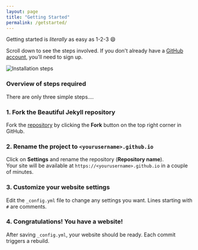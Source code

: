 ```yaml
---
layout: page
title: "Getting Started"
permalink: /getstarted/
---
```


Getting started is *literally* as easy as 1-2-3 :smile:

Scroll down to see the steps involved. If you don't already have a [GitHub account](https://github.com/join), you'll need to sign up.

![Installation steps](/assets/img/install-steps.gif)

### Overview of steps required
There are only three simple steps....

<div class="gs-section-01" markdown="1">

### 1. Fork the Beautiful Jekyll repository
Fork the [repository](https://github.com/daattali/beautiful-jekyll)
by clicking the **Fork** button on the top right corner in GitHub.

</div>

### 2. Rename the project to `<yourusername>.github.io`
Click on **Settings** and rename the repository (**Repository name**).  
Your site will be available at `https://<yourusername>.github.io` in a couple of minutes.

### 3. Customize your website settings
Edit the `_config.yml` file to change any settings you want. Lines starting with `#` are comments.

### 4. Congratulations! You have a website!
After saving `_config.yml`, your website should be ready. Each commit triggers a rebuild.

